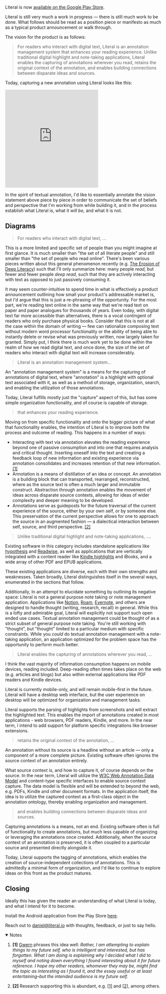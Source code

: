 Literal is now [available on the Google Play Store](https://play.google.com/store/apps/details?id=io.literal).

Literal is still very much a work in progress — there is still much work to be done. What follows should be read as a position piece or manifesto as much as a typical product announcement or walk through.

The vision for the product is as follows:

> For readers who interact with digital text, Literal is an annotation management system that enhances your reading experience. Unlike traditional digital highlight and note-taking applications, Literal enables the capturing of annotations wherever you read, retains the original context of the annotation, and enables building connections between disparate ideas and sources.

Today, capturing a new annotation using Literal looks like this:

<iframe height="315" src="https://www.youtube.com/embed/9NurlekUeZ8" frameborder="0" allow="accelerometer; autoplay; clipboard-write; encrypted-media; gyroscope; picture-in-picture" allowfullscreen></iframe>

In the spirit of textual annotation, I'd like to essentially annotate the vision statement above piece by piece in order to communicate the set of beliefs and perspective that I'm working from while building it, and in the process establish what Literal is, what it _will be,_ and what it is not.

## Diagrams

> For readers who interact with digital text, ...

This is a more limited and specific set of people than you might imagine at first glance. It is much smaller than "the set of all literate people" and still smaller than "the set of people who read online". There's been various pieces written about this general phenomenon recently (e.g. [The Erosion of Deep Literacy](https://www.nationalaffairs.com/publications/detail/the-erosion-of-deep-literacy)) such that I'll only summarize here: many people _read,_ but fewer and fewer people _deep read_, such that they are actively interacting with text as opposed to just passively consuming it.

It may seem counter-intuitive to spend time in what is effectively a product announcement outlining how small your product's addressable market is, but I'd argue that this is just a re-phrasing of the opportunity. For the most part, we're reading text online in the same way that we're read text on paper and paper analogues for thousands of years. Even today, with digital text far more accessible than alternatives, there is a vocal contingent of readers who only purchase physical books. Consider that this is not at all the case within the domain of writing — few can rationalize composing text without modern word processor functionality or the ability of being able to instantly delete or revise what was previously written, now largely taken for granted. Simply put, I think there is much work yet to be done within the realm of how we read digital text, and once done, the size of the set of readers who interact with digital text will increase considerably.

> Literal is an annotation management system...

An "annotation management system" is a means for the capturing of annotations of digital text, where "annotation" is a highlight with optional text associated with it, as well as a method of storage, organization, search, and enabling the utilization of those annotations.

Today, Literal fulfills mostly just the "capture" aspect of this, but has some simple organization functionality, and of course is capable of storage.

> that enhances your reading experience.

Moving on from specific functionality and onto the bigger picture of what that functionality enables, the intention of Literal is to improve both the process and outcome of reading. This happens in a number of ways:

- Interacting with text via annotation elevates the reading experience beyond one of passive consumption and into one that requires analysis and critical thought. Inserting oneself into the text and creating a feedback loop of new information and existing experience via annotation consolidates and increases retention of that new information. <a href="#note-1">[1]</a>
- Annotation is a means of distillation of an idea or concept. An annotation is a building block that can transported, rearranged, reconstructed, where as the source text is often a much larger and immutable construct. Abstraction through annotation enables the movement of ideas across disparate source contexts, allowing for ideas of wider complexity and deeper meaning to be developed.
- Annotations serve as guideposts for the future traversal of the current experience of the source, either by your own self, or by someone else. This preservation of the current perspective allows for one to approach the source in an augmented fashion — a dialectical interaction between self, source, and third perspective. <a href="#note-2">[2]</a>

> Unlike traditional digital highlight and note-taking applications, ....

Existing software in this category includes standalone applications like [hypothesis](https://web.hypothes.is/) and [Readwise](https://readwise.io/), as well as applications that are vertically integrated with a content reader like [Kindle highlights](https://www.amazon.com/b/?node=11627044011) and iBooks, and a wide array of other PDF and EPUB applications.

These existing applications are diverse, each with their own strengths and weaknesses. Taken broadly, Literal distinguishes itself in the several ways, enumerated in the sections that follow.

Additionally, In an attempt to elucidate something by outlining its negative space: Literal is not a general purpose note taking or note management application. Applications like [Notion](https://www.notion.so/), [Roam](https://roamresearch.com/), [Evernote](https://evernote.com/), and others are designed to handle thought (writing, research, recall) in general. While this is a lofty and admirable goal, Literal will explicitly not support such open ended use cases. Textual annotation management could be thought of as a strict subset of general purpose note taking. You're still working with "thought", but "thought" limited to a particular medium with specific constraints. While you _could_ do textual annotation management with a note-taking application, an application optimized for the problem space has the opportunity to perform much better.

> Literal enables the capturing of annotations wherever you read, ...

I think the vast majority of information consumption happens on mobile devices, reading included. Deep-reading often times takes place on the web (e.g. articles and blogs) but also within external applications like PDF readers and Kindle devices.

Literal is currently mobile-only, and will remain mobile-first in the future. Literal will have a desktop web interface, but the user experience on desktop will be optimized for organization and management tasks.

Literal supports the parsing of highlights from screenshots and will extract the highlighted text. This enables the import of annotations created in most applications - web browsers, PDF readers, Kindle, and more. In the near term, I intend to add support for platform specific integrations like browser extensions.

> retains the original context of the annotation, ...

An annotation without its source is a headline without an article — only a component of a more complete picture. Existing software often ignores the source context of an annotation entirely.

What source context is, and how to capture it, of course depends on the source. In the near term, Literal will utilize the [W3C Web Annotation Data Model](https://www.w3.org/TR/annotation-model/) and content-type specific interfaces to enable source context capture. The data model is flexible and will be extended to beyond the web, e.g. PDFs, Kindle and other document formats. In the application itself, the idea is to utilize the captured context as a first-class object in the annotation ontology, thereby enabling organization and management.

> and enables building connections between disparate ideas and sources.

Capturing annotations is a means, not an end. Existing software often is full of functionality to create annotations, but much less capable of organizing or leveraging the annotations once created. Additionally, when the source context of an annotation _is_ preserved, it is often coupled to a particular source and presented directly alongside it.

Today, Literal supports the tagging of annotations, which enables the creation of source-independent collections of annotations. This is admittedly a minimal form of organization, and I'd like to continue to explore ideas on this front as the product matures.

## Closing

Ideally this has given the reader an understanding of what Literal is today, and what I intend for it to become.

Install the Android application from the Play Store [here](https://play.google.com/store/apps/details?id=io.literal).

Reach out to <a href="mailto:daniel@literal.io">daniel@literal.io</a> with thoughts, feedback, or just to say hello.

<details open>
  <summary>Notes</summary>
  <ol>
    <li id="note-1">
      <p>
        <strong>[1]</strong> <a href="https://www.gwern.net/About">Gwern</a> phrases this idea well: <i>Rather, I am attempting to explain things to my future self, who is intelligent and interested, but has forgotten. What I am doing is explaining why I decided what I did to myself and noting down everything I found interesting about it for future reference. I hope my other readers, whomever they may be, might find the topic as interesting as I found it, and the essay useful or at least entertaining–but the intended audience is my future self.</i>
      </p>
    </li>
    <li id="note-2">
      <p>
        <strong>[2]</strong> Research supporting this is abundant, e.g. <a href="https://www.sciencedirect.com/science/article/abs/pii/S0747563210001524">[1]</a> and <a href="https://repository.arizona.edu/handle/10150/185254">[2]</a>, among others.
      </p>
    </li>
  </ol>
</details>
